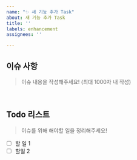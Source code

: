 ```yaml
---
name: "✨ 새 기능 추가 Task"
about: 새 기능 추가 Task
title: ''
labels: enhancement
assignees: ''

---
```


## 이슈 사항
> 이슈 내용을 작성해주세요! (최대 1000자 내 작성)

<br />

## Todo 리스트
> 이슈를 위해 해야할 일을 정리해주세요!

- [ ] 할 일 1
- [ ] 할일 2

<br />
